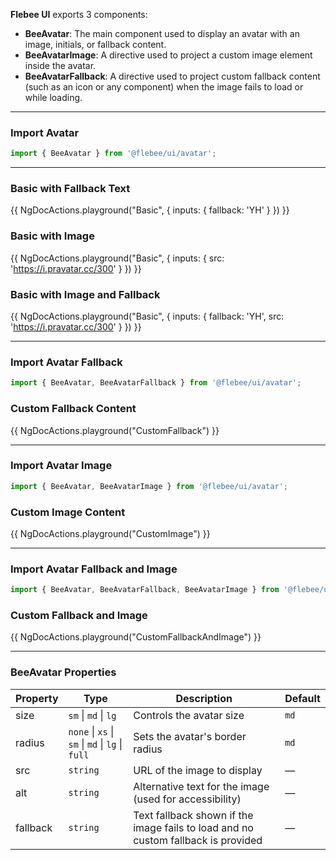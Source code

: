 **Flebee UI** exports 3 components:

- **BeeAvatar**: The main component used to display an avatar with an image, initials, or fallback content.
- **BeeAvatarImage**: A directive used to project a custom image element inside the avatar.
- **BeeAvatarFallback**: A directive used to project custom fallback content (such as an icon or any component) when the image fails to load or while loading.

---

### Import Avatar

```ts
import { BeeAvatar } from '@flebee/ui/avatar';
```

---

### Basic with Fallback Text

{{ NgDocActions.playground("Basic", { inputs: { fallback: 'YH' } }) }}

### Basic with Image

{{ NgDocActions.playground("Basic", { inputs: { src: 'https://i.pravatar.cc/300' } }) }}

### Basic with Image and Fallback

{{ NgDocActions.playground("Basic", { inputs: { fallback: 'YH', src: 'https://i.pravatar.cc/300' } }) }}

---

### Import Avatar Fallback

```ts
import { BeeAvatar, BeeAvatarFallback } from '@flebee/ui/avatar';
```

### Custom Fallback Content

{{ NgDocActions.playground("CustomFallback") }}

---

### Import Avatar Image

```ts
import { BeeAvatar, BeeAvatarImage } from '@flebee/ui/avatar';
```

### Custom Image Content

{{ NgDocActions.playground("CustomImage") }}

---

### Import Avatar Fallback and Image

```ts
import { BeeAvatar, BeeAvatarFallback, BeeAvatarImage } from '@flebee/ui/avatar';
```

### Custom Fallback and Image

{{ NgDocActions.playground("CustomFallbackAndImage") }}

---

### BeeAvatar Properties

| Property | Type                                             | Description                                                                       | Default |
| -------- | ------------------------------------------------ | --------------------------------------------------------------------------------- | ------- |
| size     | `sm` \| `md` \| `lg`                             | Controls the avatar size                                                          | `md`    |
| radius   | `none` \| `xs` \| `sm` \| `md` \| `lg` \| `full` | Sets the avatar's border radius                                                   | `md`    |
| src      | `string`                                         | URL of the image to display                                                       | —       |
| alt      | `string`                                         | Alternative text for the image (used for accessibility)                           | —       |
| fallback | `string`                                         | Text fallback shown if the image fails to load and no custom fallback is provided | —       |

